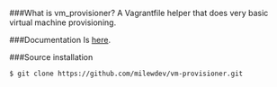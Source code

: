 ###What is vm_provisioner?
A Vagrantfile helper that does very basic virtual machine provisioning.

###Documentation
Is [here](http://milewdev.github.io/vm-provisioner.doc/).

###Source installation
```shell
$ git clone https://github.com/milewdev/vm-provisioner.git
```
